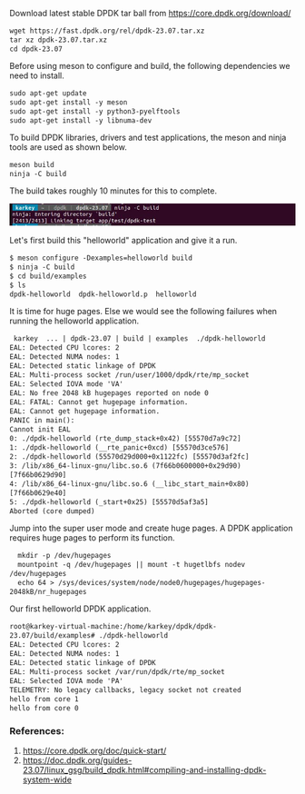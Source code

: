 
Download latest stable DPDK tar ball from https://core.dpdk.org/download/
```
wget https://fast.dpdk.org/rel/dpdk-23.07.tar.xz
tar xz dpdk-23.07.tar.xz
cd dpdk-23.07
```
Before using meson to  configure and build, the following dependencies we need to install.

```
sudo apt-get update
sudo apt-get install -y meson
sudo apt-get install -y python3-pyelftools
sudo apt-get install -y libnuma-dev
```
To build DPDK libraries, drivers and test applications, the meson and ninja tools are used as shown below.

```
meson build
ninja -C build
```
The build takes roughly 10 minutes for this to complete.

![img-description](/img/dpdk1.JPG)

Let's first build this "helloworld" application and give it a run.
```
$ meson configure -Dexamples=helloworld build
$ ninja -C build
$ cd build/examples
$ ls
dpdk-helloworld  dpdk-helloworld.p  helloworld
```
It is time for huge pages. Else we would see the following failures when running the helloworld application.

```
 karkey  ... | dpdk-23.07 | build | examples  ./dpdk-helloworld
EAL: Detected CPU lcores: 2
EAL: Detected NUMA nodes: 1
EAL: Detected static linkage of DPDK
EAL: Multi-process socket /run/user/1000/dpdk/rte/mp_socket
EAL: Selected IOVA mode 'VA'
EAL: No free 2048 kB hugepages reported on node 0
EAL: FATAL: Cannot get hugepage information.
EAL: Cannot get hugepage information.
PANIC in main():
Cannot init EAL
0: ./dpdk-helloworld (rte_dump_stack+0x42) [55570d7a9c72]
1: ./dpdk-helloworld (__rte_panic+0xcd) [55570d3ce576]
2: ./dpdk-helloworld (55570d29d000+0x1122fc) [55570d3af2fc]
3: /lib/x86_64-linux-gnu/libc.so.6 (7f66b0600000+0x29d90) [7f66b0629d90]
4: /lib/x86_64-linux-gnu/libc.so.6 (__libc_start_main+0x80) [7f66b0629e40]
5: ./dpdk-helloworld (_start+0x25) [55570d5af3a5]
Aborted (core dumped)

```
Jump into the super user mode and create huge pages. A DPDK application requires huge pages to perform its function.
```
  mkdir -p /dev/hugepages
  mountpoint -q /dev/hugepages || mount -t hugetlbfs nodev /dev/hugepages
  echo 64 > /sys/devices/system/node/node0/hugepages/hugepages-2048kB/nr_hugepages
```
Our first helloworld DPDK application.
```
root@karkey-virtual-machine:/home/karkey/dpdk/dpdk-23.07/build/examples# ./dpdk-helloworld
EAL: Detected CPU lcores: 2
EAL: Detected NUMA nodes: 1
EAL: Detected static linkage of DPDK
EAL: Multi-process socket /var/run/dpdk/rte/mp_socket
EAL: Selected IOVA mode 'PA'
TELEMETRY: No legacy callbacks, legacy socket not created
hello from core 1
hello from core 0
```

### References:
1. https://core.dpdk.org/doc/quick-start/
2. https://doc.dpdk.org/guides-23.07/linux_gsg/build_dpdk.html#compiling-and-installing-dpdk-system-wide
